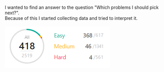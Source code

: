 I wanted to find an answer to the question "Which problems I should pick next?".<br>
Because of this I started collecting data and tried to interpret it.
<br><br>
![problems image](./ss1.png "Problems")
